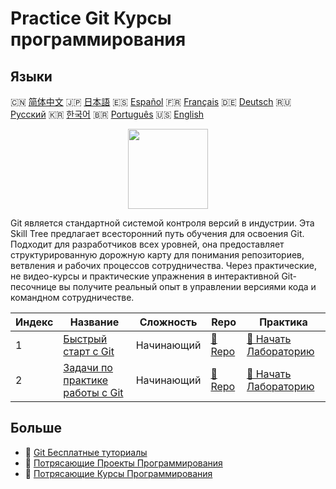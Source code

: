 # Practice Git Курсы программирования

## Языки

🇨🇳 [简体中文](README_zh.md) 🇯🇵 [日本語](README_ja.md) 🇪🇸 [Español](README_es.md) 🇫🇷 [Français](README_fr.md) 🇩🇪 [Deutsch](README_de.md) 🇷🇺 [Русский](README_ru.md) 🇰🇷 [한국어](README_ko.md) 🇧🇷 [Português](README_pt.md) 🇺🇸 [English](README.md) 

<div align="center">
<img width="128px" src="https://file.labex.io/path/mlkFQS0wjouP.png">
</div>

Git является стандартной системой контроля версий в индустрии. Эта Skill Tree предлагает всесторонний путь обучения для освоения Git. Подходит для разработчиков всех уровней, она предоставляет структурированную дорожную карту для понимания репозиториев, ветвления и рабочих процессов сотрудничества. Через практические, не видео-курсы и практические упражнения в интерактивной Git-песочнице вы получите реальный опыт в управлении версиями кода и командном сотрудничестве.

|   Индекс | Название                                                                               | Сложность   | Repo                                                             | Практика                                                                     |
|----------|----------------------------------------------------------------------------------------|-------------|------------------------------------------------------------------|------------------------------------------------------------------------------|
|        1 | [Быстрый старт с Git](https://labex.io/ru/courses/quick-start-with-git)                | Начинающий  | [🔗 Repo](https://github.com/labex-labs/quick-start-with-git)    | [🚀 Начать Лабораторию](https://labex.io/ru/courses/quick-start-with-git)    |
|        2 | [Задачи по практике работы с Git](https://labex.io/ru/courses/git-practice-challenges) | Начинающий  | [🔗 Repo](https://github.com/labex-labs/git-practice-challenges) | [🚀 Начать Лабораторию](https://labex.io/ru/courses/git-practice-challenges) |

## Больше

- 🔗 [Git Бесплатные туториалы](https://github.com/labex-labs/git-free-tutorials)
- 🔗 [Потрясающие Проекты Программирования](https://github.com/labex-labs/awesome-programming-projects)
- 🔗 [Потрясающие Курсы Программирования](https://github.com/labex-labs/awesome-programming-courses)

